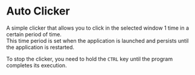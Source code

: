 # Auto Clicker 
A simple clicker that allows you to click in the selected window 1 time in a certain period of time.  
This time period is set when the application is launched and persists until the application is restarted.  

To stop the clicker, you need to hold the `CTRL` key until the program completes its execution.
